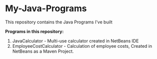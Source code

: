 # My-Java-Programs
This repository contains the Java Programs I've built

<b>Programs in this repository:</b>
<ol>
<li>JavaCalculator - Multi-use calculator created in NetBeans IDE</li>
<li>EmployeeCostCalculator - Calculation of employee costs, Created in NetBeans as a Maven Project.</li>
</ol>
